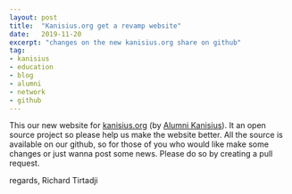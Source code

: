 ```yaml
---
layout: post
title:  "Kanisius.org get a revamp website"
date:   2019-11-20
excerpt: "changes on the new kanisius.org share on github"
tag:
- kanisius 
- education
- blog
- alumni
- network
- github
---
```

     
 This our new website for [kanisius.org](https://kanisius.org) (by [Alumni Kanisius](https://github.com/pakkj)). It an open source project so please help us make the website better. All the source is available on our github, so for those of you who would like make some changes or just wanna post some news. Please do so by creating a pull request. 

 regards,
 Richard Tirtadji